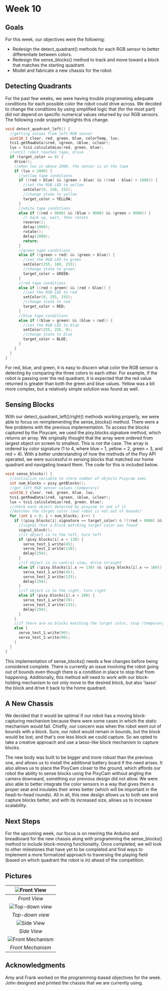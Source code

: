 # Week 10
## Goals
For this week, our objectives were the following:
* Redesign the detect_quadrant() methods for each RGB sensor to better differentiate between colors.
* Redesign the sense_blocks() method to track and move toward a block that matches the starting quadrant.
* Model and fabricate a new chassis for the robot.

## Detecting Quadrants
For the past few weeks, we were having trouble programming adequate conditions for each possible color the robot could drive across. We decided to change the conditions by using simplified logic that (for the most part) did not depend on specific numerical values returned by our RGB sensors. The following code snippet highlights this change.

```c++
void detect_quadrant_left() {
  //getting values from left RGB sensor
  uint16_t clear, red, green, blue, colorTemp, lux;
  tcs1.getRawData(&red, &green, &blue, &clear);
  lux = tcs1.calculateLux(red, green, blue);
  //until robot reaches tape, drive
  if (target_color == 0) {
    drive();
    //when lux is above 2000, the sensor is on the tape
    if (lux > 2000) {
      //yellow tape conditions
      if ((red > blue) && (green > blue) && ((red - blue) > 1000)) {
        //set the RGB LED to yellow
        setColor(0, 150, 255);
        //change state to yellow
        target_color = YELLOW;
      }
      //white tape conditions
      else if ((red > 9000) && (blue > 9000) && (green > 9000)) {
        // back up, wait, then rotate
        reverse();
        delay(1000);
        rotate();
        delay(2000);
        return;
      }
      //green tape conditions
      else if ((green > red) && (green > blue)) {
        //set the RGB LED to green
        setColor(255, 100, 255);
        //change state to green
        target_color = GREEN;
      }
      //red tape conditions
      else if ((red > green) && (red > blue)) {
        //set the RGB LED to red
        setColor(0, 255, 255);
        //change state to red
        target_color = RED;
      }
      //blue tape conditions
      else if ((blue > green) && (blue > red)) {
        //set the RGB LED to blue
        setColor(255, 255, 0);
        //change state to blue
        target_color = BLUE;
      }
    }
  }
}
```
For red, blue, and green, it is easy to discern what color the RGB sensor is detecting by comparing the three colors to each other. For example, if the robot is passing over the red quadrant, it is expected that the red value returned is greater than both the green and blue values. Yellow was a bit more complex, but a relatively simple solution was found as well.

## Sensing Blocks
With our detect_quadrant_left()/right() methods working properly, we were able to focus on reimplementing the sense_blocks() method. There were a few problems with the previous implementation. To access the blocks captured by the Pixycam, we used the pixy.blocks.signature method, which returns an array. We originally thought that the array were ordered from largest object on screen to smallest. This is not the case. The array is ordered by color signature (1 to 4, where blue = 1, yellow = 2, green = 3, and red = 4). With a better understanding of how the methods of the Pixy API operated, we were successful in sensing blocks that matched our home quadrant and navigating toward them. The code for this is included below.

```c++
void sense_blocks() {
  //initialize variable to store number of objects Pixycam sees
  int num_blocks = pixy.getBlocks();
  //get left RGB sensor values (temporary)
  uint16_t clear, red, green, blue, lux;
  tcs1.getRawData(&red, &green, &blue, &clear);
  lux = tcs1.calculateLux(red, green, blue);
  //check each object detected by pixycam to see if it
  //matches the target color (and robot is not out of bounds)
  for (int i = 0; i < num_blocks; i++) {
    if ((pixy.blocks[i].signature == target_color) & !((red > 9000) && (blue > 9000) && (green > 9000) && (lux > 3000))) {
      //signal that a block matching target color was found
      signal_block();
      //if object is to the left, turn left
      if (pixy.blocks[i].x < 130) {
        servo_test_1.write(45);
        servo_test_2.write(110);
        delay(250);
      }
      //if object is in central view, drive straight
      else if ((pixy.blocks[i].x >= 130) && (pixy.blocks[i].x <= 160)) {
        servo_test_1.write(45);
        servo_test_2.write(135);
        delay(250);
      }
      //if object is to the right, turn right
      else if (pixy.blocks[i].x > 160) {
        servo_test_1.write(70);
        servo_test_2.write(135);
        delay(250);
      }
    }
    //if there are no blocks matching the target color, stop (temporary)
    else {
      servo_test_1.write(90);
      servo_test_2.write(90);
    }
  }
}
```
This implementation of sense_blocks() needs a few changes before being considered complete. There is currently an issue involving the robot going out of bounds even though there is a condition in place to stop that from happening. Additionally, this method will need to work with our block-holding mechanism to not only move to the desired block, but also 'lasso' the block and drive it back to the home quadrant.

## A New Chassis
We decided that it would be optimal if our robot has a moving block-capturing mechanism because there were some cases in which the static mechanism would fail. Chiefly, our concern was when the robot went out of bounds with a block. Sure, our robot would remain in bounds, but the block would be lost, and that's one less block we could capture. So we opted to take a creative approach and use a lasso-like block mechanism to capture blocks. 

The new body was built to be bigger and more robust than the previous one, and allows us to install the additional battery board if the need arises. It also allows us to place the PixyCam closer to the ground, which affords our robot the ability to sense blocks using the PixyCam without angling the camera downward, something our previous design did not allow. We were also able to better integrate the color sensors in a way that gives them a proper seat and insulates their wires better (which will be important in the head-to-head rounds). All in all, this new design allows us to both see and capture blocks better, and with its increased size, allows us to increase scalability.

## Next Steps
For the upcoming week, our focus is on rewiring the Arduino and breadboard for the new chassis along with programming the sense_blocks() method to include block-moving functionality. Once completed, we will look to other milestones that have yet to be completed and find ways to implement a more formalized approach to traversing the playing field (based on which quadrant the robot is in) ahead of the competition.

## Pictures
|![Front View](images/week10/Front_View.jpg "Front View")
|:--:|
| *Front View* |
|![Top-down view](images/week10/Top_View.jpg "Top-down view")
| *Top-down view* |
|![Side View](images/week10/Side_View.jpg "Side View")
| *Side View* |
|![Front Mechanism](images/week10/Front_Mechanism.jpg "Front_Mechanism")
| *Front Mechanism* |

## Acknowledgments
Amy and Frank worked on the programming-based objectives for the week. John designed and printed the chassis that we are currently using.

